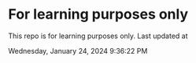 # For learning purposes only
This repo is for learning purposes only.
Last updated at

Wednesday, January 24, 2024 9:36:22 PM

